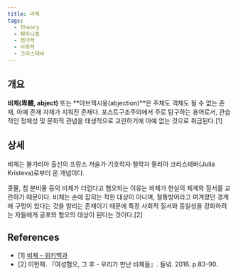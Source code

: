 ```yaml
---
title: 비체
tags:
  - Theory
  - 페미니즘
  - 젠더학
  - 사회학
  - 크리스테바
---
```


## 개요
**비체(卑體, abject)** 또는 **아브젝시옹(abjection)**은 주체도 객체도 될 수 없는 존재, 아예 존재 자체가 지워진 존재다. 포스트구조주의에서 주로 탐구하는 용어로서, 관습적인 정체성 및 문화적 관념을 태생적으로 교란하기에 아예 없는 것으로 취급된다.[1]

## 상세
비체는 불가리아 출신의 프랑스 저술가·기호학자·철학자 쥘리아 크리스테바(Julia Kristeva)로부터 온 개념이다.

콧물, 침 분비물 등의 비체가 더럽다고 혐오되는 이유는 비체가 현실의 체계와 질서를 교란하기 때문이다. 비체는 손에 잡히는 착한 대상이 아니며, 철통방어라고 여겨졌던 경계에 구멍이 있다는 것을 알리는 존재이기 때문에 특정 사회적 질서와 동일성을 강화하려는 자들에게 공포와 혐오의 대상이 된다는 것이다.[2]

## References
- [1] [비체 - 위키백과](https://ko.wikipedia.org/wiki/비체)
- [2] 이현재. 『여성혐오, 그 후 - 우리가 만난 비체들』. 들녘. 2016. p.83-90.